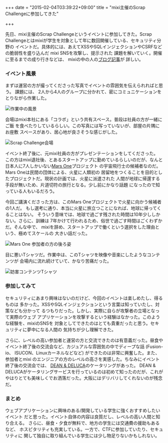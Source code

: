 +++
date = "2015-02-04T03:39:22+09:00"
title = "mixi主催のScrap Challengeに参加してきた"

+++

先日、mixi主催のScrap Challengeというイベントに参加してきた。Scrap
Challengeとはmixiが学生を対象として年に数回開催している、セキュリティ分野の
イベントだ。具体的には、あえてXSSやSQLインジェクションやCSRFなどの脆弱性を盛り込んだ
mixi SNSを攻撃し、提示された 課題を解いていく。開催に至るまでの成り行きなどは、
mixiの中の人の[ブログ記事](http://alpha.mixi.co.jp/entry/2014/10/29/135814)が
詳しい。

<!--more-->

### イベント風景

まずは運営の方が撮ってくださった写真でイベントの雰囲気を伝えられればと思う。
課題には、
2人から4人のグループに分かれて、密にコミュニケーションをとりながら作業した。

![作業中の風景](/images/scrap_me.jpg)

会場はmixi本社にある「コラボ」という共有スペース。普段は社員の方が一緒にご飯
を食べたりしているらしい。この写真には写っていないが、部屋の片隅にお座敷
スペースがあり、居心地が良さそうな感じがした。

![Scrap Challenge会場](/images/scrap_room.jpg)

イベント終了後に、元mixi社員の方がプレゼンテーションをしてくださった。
この方はmixi退社後、とあるスタートアップに勤めているらしいのだが、なんと
日本人に7人しかいない[Mars One](http://www.mars-one.com/)プロジェクト
の宇宙飛行士の候補者なのだ。Mars Oneは民間の団体による、火星に人類初の
居留地をつくることを目的としたプロジェクトだ。現状の計画では、火星に派遣された
人間が地球に帰還する手段が無いため、片道切符の旅行となる。少し前にかなり話題
になったので知っている人もいるだろう。

今回ご講演くださった方は、このMars Oneプロジェクトで火星に向かう候補者の1人だ。
もし選考に通り、本当に火星に旅立つことになれば、地球に帰ってくることはない。
そういう意味では、地球で過ごす残された時間は10年少ししかない。さらに、訓練は
7年かけて行われるため、俗世で過ごす時間はごくわずかだ。そんな中で、
mixiを辞め、スタートアップで働くという選択をした理由という、極めてスケールの
大きい話だった。

![Mars One 参加者の方の後ろ姿](/images/scrap_mars_one.jpg)

目に悪いTシャツだ。作業中は、このTシャツを映像や音楽にしたようなコンテンツが
会場内に流れ続けていて、かなり苦痛だった。

![妨害コンテンツTシャツ](/images/scrap_tshirt.jpg)

### 参加してみて
セキュリティにあまり興味はないのだけど、今回のイベントは楽しめたし、得るものは
多かった。XSSやSQLインジェクションという言葉は知っていたし、対策なども分かって
るつもりだった。しかし、実際に自らが攻撃者の立場となって実際のウェブ
アプリケーションを攻撃するという経験はなかった。このような経験を、mixiのSNSを
対象としてできたのはとても貴重だったと思う。セキュリティに夢中になる人間の
気持ちが少し理解できた。

さらに、レベルの高い参加者と運営の方と交流できたのは有意義だった。昼食や
イベント終了後の交流会など、カジュアルな雰囲気の中でディープな話 (Fusion-io、
ISUCON、Linuxカーネルなどなど) ができたのは非常に興奮した。また、参加者とmixi
のエンジニアの方のレベルの高さを実感した。ちなみにイベント終了後の交流会では、
[DEAN & DELUCA](http://www.deandeluca.co.jp/catering/)のケータリングがあった。
DEAN & DELUCAがケータリングサービスを行っているのは初めて知ったのだが、これが
やはりとても美味しくでお洒落だった。大阪にはデリバリしてくれないのが残念だ。

### まとめ
ウェブアプリケーションに興味のある/開発している学生に強くおすすめしたいイベント
だと思った。イベント自体の内容は良質だし、レベルの高い人間と知り合える。
さらに、昼食・夕食が無料で、地方の学生には交通費の援助もあるなど、
ホスピタリティも充実している。一方で、CTFに参加していたり、セキュリティに
関して独自に取り組んでいる学生には少し物足りないかもしれない。

